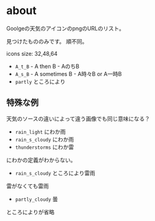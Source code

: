 # about

Goolgeの天気のアイコンのpngのURLのリスト。

見つけたもののみです。 順不同。

icons size: 32,48,64  

* `A_t_B` - A then B - AのちB
* `A_s_B` - A sometimes B - A時々B or A一時B
* `partly` ところにより

## 特殊な例
天気のソースの違いによって違う画像でも同じ意味になる？

* `rain_light` にわか雨
* `rain_s_cloudy` にわか雨
* `thunderstorms` にわか雷

にわかの定義がわからない。

* `rain_s_cloudy` ところにより雷雨

雷がなくても雷雨

* `partly_cloudy` 曇

ところによりが省略
